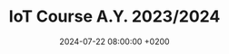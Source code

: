 ---
title: "IoT Course A.Y. 2023/2024"
date: 2024-07-22 08:00:00 +0200
categories: iotprojects
img_url: IoTcourse2024.png
site_url: "https://unisalento-idalab-iotcourse-2023-2024.github.io/"
description: ""
---